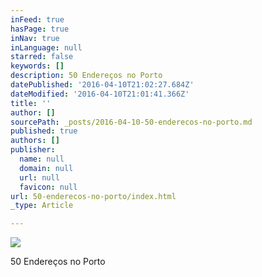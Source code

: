 ```yaml
---
inFeed: true
hasPage: true
inNav: true
inLanguage: null
starred: false
keywords: []
description: 50 Endereços no Porto
datePublished: '2016-04-10T21:02:27.684Z'
dateModified: '2016-04-10T21:01:41.366Z'
title: ''
author: []
sourcePath: _posts/2016-04-10-50-enderecos-no-porto.md
published: true
authors: []
publisher:
  name: null
  domain: null
  url: null
  favicon: null
url: 50-enderecos-no-porto/index.html
_type: Article

---
```

![](https://the-grid-user-content.s3-us-west-2.amazonaws.com/45454289-5fca-4118-851c-6f48dc78abed.png)

50 Endereços no Porto
